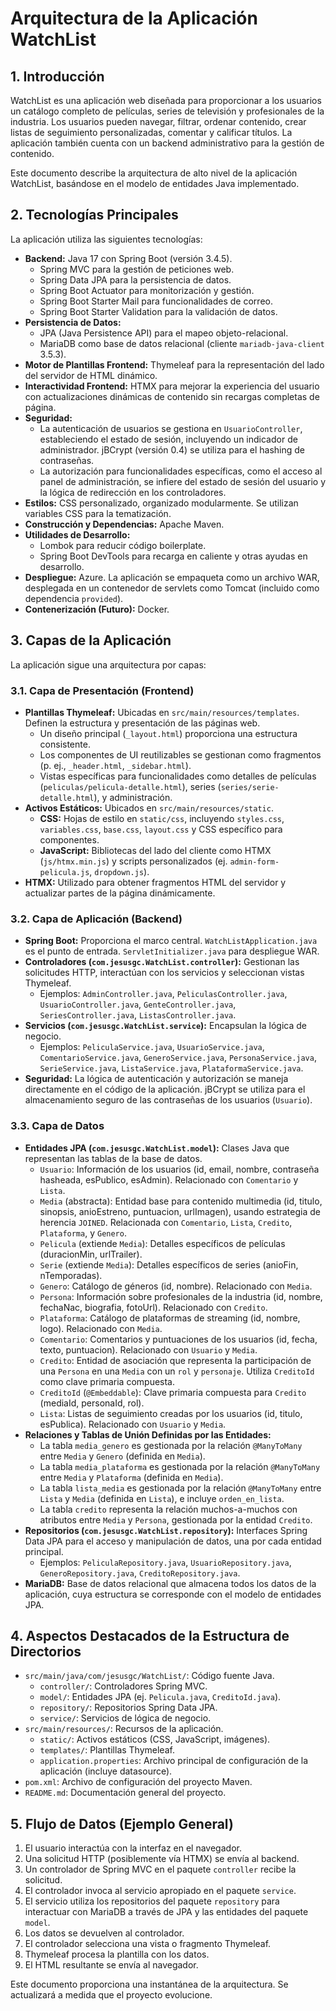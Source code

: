 # Arquitectura de la Aplicación WatchList

## 1. Introducción

WatchList es una aplicación web diseñada para proporcionar a los usuarios un catálogo completo de películas, series de televisión y profesionales de la industria. Los usuarios pueden navegar, filtrar, ordenar contenido, crear listas de seguimiento personalizadas, comentar y calificar títulos. La aplicación también cuenta con un backend administrativo para la gestión de contenido.

Este documento describe la arquitectura de alto nivel de la aplicación WatchList, basándose en el modelo de entidades Java implementado.

## 2. Tecnologías Principales

La aplicación utiliza las siguientes tecnologías:

-   **Backend:** Java 17 con Spring Boot (versión 3.4.5).
    -   Spring MVC para la gestión de peticiones web.
    -   Spring Data JPA para la persistencia de datos.
    -   Spring Boot Actuator para monitorización y gestión.
    -   Spring Boot Starter Mail para funcionalidades de correo.
    -   Spring Boot Starter Validation para la validación de datos.
-   **Persistencia de Datos:**
    -   JPA (Java Persistence API) para el mapeo objeto-relacional.
    -   MariaDB como base de datos relacional (cliente `mariadb-java-client` 3.5.3).
-   **Motor de Plantillas Frontend:** Thymeleaf para la representación del lado del servidor de HTML dinámico.
-   **Interactividad Frontend:** HTMX para mejorar la experiencia del usuario con actualizaciones dinámicas de contenido sin recargas completas de página.
-   **Seguridad:**
    -   La autenticación de usuarios se gestiona en `UsuarioController`, estableciendo el estado de sesión, incluyendo un indicador de administrador. jBCrypt (versión 0.4) se utiliza para el hashing de contraseñas.
    -   La autorización para funcionalidades específicas, como el acceso al panel de administración, se infiere del estado de sesión del usuario y la lógica de redirección en los controladores.
-   **Estilos:** CSS personalizado, organizado modularmente. Se utilizan variables CSS para la tematización.
-   **Construcción y Dependencias:** Apache Maven.
-   **Utilidades de Desarrollo:**
    -   Lombok para reducir código boilerplate.
    -   Spring Boot DevTools para recarga en caliente y otras ayudas en desarrollo.
-   **Despliegue:** Azure. La aplicación se empaqueta como un archivo WAR, desplegada en un contenedor de servlets como Tomcat (incluido como dependencia `provided`).
-   **Contenerización (Futuro):** Docker.

## 3. Capas de la Aplicación

La aplicación sigue una arquitectura por capas:

### 3.1. Capa de Presentación (Frontend)

-   **Plantillas Thymeleaf:** Ubicadas en `src/main/resources/templates`. Definen la estructura y presentación de las páginas web.
    -   Un diseño principal (`_layout.html`) proporciona una estructura consistente.
    -   Los componentes de UI reutilizables se gestionan como fragmentos (p. ej., `_header.html`, `_sidebar.html`).
    -   Vistas específicas para funcionalidades como detalles de películas (`peliculas/pelicula-detalle.html`), series (`series/serie-detalle.html`), y administración.
-   **Activos Estáticos:** Ubicados en `src/main/resources/static`.
    -   **CSS:** Hojas de estilo en `static/css`, incluyendo `styles.css`, `variables.css`, `base.css`, `layout.css` y CSS específico para componentes.
    -   **JavaScript:** Bibliotecas del lado del cliente como HTMX (`js/htmx.min.js`) y scripts personalizados (ej. `admin-form-pelicula.js`, `dropdown.js`).
-   **HTMX:** Utilizado para obtener fragmentos HTML del servidor y actualizar partes de la página dinámicamente.

### 3.2. Capa de Aplicación (Backend)

-   **Spring Boot:** Proporciona el marco central. `WatchListApplication.java` es el punto de entrada. `ServletInitializer.java` para despliegue WAR.
-   **Controladores (`com.jesusgc.WatchList.controller`):** Gestionan las solicitudes HTTP, interactúan con los servicios y seleccionan vistas Thymeleaf.
    -   Ejemplos: `AdminController.java`, `PeliculasController.java`, `UsuarioController.java`, `GenteController.java`, `SeriesController.java`, `ListasController.java`.
-   **Servicios (`com.jesusgc.WatchList.service`):** Encapsulan la lógica de negocio.
    -   Ejemplos: `PeliculaService.java`, `UsuarioService.java`, `ComentarioService.java`, `GeneroService.java`, `PersonaService.java`, `SerieService.java`, `ListaService.java`, `PlataformaService.java`.
-   **Seguridad:** La lógica de autenticación y autorización se maneja directamente en el código de la aplicación. jBCrypt se utiliza para el almacenamiento seguro de las contraseñas de los usuarios (`Usuario`).

### 3.3. Capa de Datos

-   **Entidades JPA (`com.jesusgc.WatchList.model`):** Clases Java que representan las tablas de la base de datos.
    -   `Usuario`: Información de los usuarios (id, email, nombre, contraseña hasheada, esPublico, esAdmin). Relacionado con `Comentario` y `Lista`.
    -   `Media` (abstracta): Entidad base para contenido multimedia (id, titulo, sinopsis, anioEstreno, puntuacion, urlImagen), usando estrategia de herencia `JOINED`. Relacionada con `Comentario`, `Lista`, `Credito`, `Plataforma`, y `Genero`.
    -   `Pelicula` (extiende `Media`): Detalles específicos de películas (duracionMin, urlTrailer).
    -   `Serie` (extiende `Media`): Detalles específicos de series (anioFin, nTemporadas).
    -   `Genero`: Catálogo de géneros (id, nombre). Relacionado con `Media`.
    -   `Persona`: Información sobre profesionales de la industria (id, nombre, fechaNac, biografia, fotoUrl). Relacionado con `Credito`.
    -   `Plataforma`: Catálogo de plataformas de streaming (id, nombre, logo). Relacionado con `Media`.
    -   `Comentario`: Comentarios y puntuaciones de los usuarios (id, fecha, texto, puntuacion). Relacionado con `Usuario` y `Media`.
    -   `Credito`: Entidad de asociación que representa la participación de una `Persona` en una `Media` con un `rol` y `personaje`. Utiliza `CreditoId` como clave primaria compuesta.
    -   `CreditoId` (`@Embeddable`): Clave primaria compuesta para `Credito` (mediaId, personaId, rol).
    -   `Lista`: Listas de seguimiento creadas por los usuarios (id, titulo, esPublica). Relacionado con `Usuario` y `Media`.
-   **Relaciones y Tablas de Unión Definidas por las Entidades:**
    -   La tabla `media_genero` es gestionada por la relación `@ManyToMany` entre `Media` y `Genero` (definida en `Media`).
    -   La tabla `media_plataforma` es gestionada por la relación `@ManyToMany` entre `Media` y `Plataforma` (definida en `Media`).
    -   La tabla `lista_media` es gestionada por la relación `@ManyToMany` entre `Lista` y `Media` (definida en `Lista`), e incluye `orden_en_lista`.
    -   La tabla `credito` representa la relación muchos-a-muchos con atributos entre `Media` y `Persona`, gestionada por la entidad `Credito`.
-   **Repositorios (`com.jesusgc.WatchList.repository`):** Interfaces Spring Data JPA para el acceso y manipulación de datos, una por cada entidad principal.
    -   Ejemplos: `PeliculaRepository.java`, `UsuarioRepository.java`, `GeneroRepository.java`, `CreditoRepository.java`.
-   **MariaDB:** Base de datos relacional que almacena todos los datos de la aplicación, cuya estructura se corresponde con el modelo de entidades JPA.

## 4. Aspectos Destacados de la Estructura de Directorios

-   `src/main/java/com/jesusgc/WatchList/`: Código fuente Java.
    -   `controller/`: Controladores Spring MVC.
    -   `model/`: Entidades JPA (ej. `Pelicula.java`, `CreditoId.java`).
    -   `repository/`: Repositorios Spring Data JPA.
    -   `service/`: Servicios de lógica de negocio.
-   `src/main/resources/`: Recursos de la aplicación.
    -   `static/`: Activos estáticos (CSS, JavaScript, imágenes).
    -   `templates/`: Plantillas Thymeleaf.
    -   `application.properties`: Archivo principal de configuración de la aplicación (incluye datasource).
-   `pom.xml`: Archivo de configuración del proyecto Maven.
-   `README.md`: Documentación general del proyecto.

## 5. Flujo de Datos (Ejemplo General)

1.  El usuario interactúa con la interfaz en el navegador.
2.  Una solicitud HTTP (posiblemente vía HTMX) se envía al backend.
3.  Un controlador de Spring MVC en el paquete `controller` recibe la solicitud.
4.  El controlador invoca al servicio apropiado en el paquete `service`.
5.  El servicio utiliza los repositorios del paquete `repository` para interactuar con MariaDB a través de JPA y las entidades del paquete `model`.
6.  Los datos se devuelven al controlador.
7.  El controlador selecciona una vista o fragmento Thymeleaf.
8.  Thymeleaf procesa la plantilla con los datos.
9.  El HTML resultante se envía al navegador.

Este documento proporciona una instantánea de la arquitectura. Se actualizará a medida que el proyecto evolucione.


